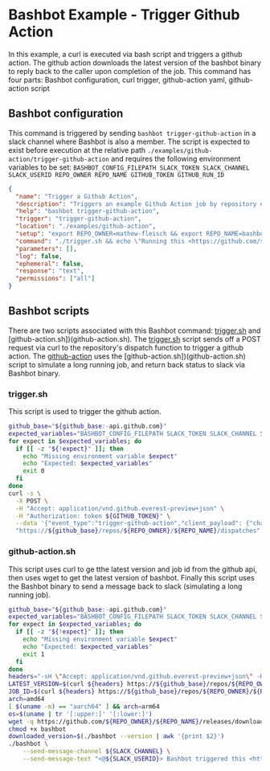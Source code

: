 # Bashbot Example - Trigger Github Action

In this example, a curl is executed via bash script and triggers a github action. The github action downloads the latest version of the bashbot binary to reply back to the caller upon completion of the job. This command has four parts: Bashbot configuration, curl trigger, github-action yaml, github-action script

## Bashbot configuration

This command is triggered by sending `bashbot trigger-github-action` in a slack channel where Bashbot is also a member. The script is expected to exist before execution at the relative path `./examples/github-action/trigger-github-action` and requires the following environment variables to be set: `BASHBOT_CONFIG_FILEPATH SLACK_TOKEN SLACK_CHANNEL SLACK_USERID REPO_OWNER REPO_NAME GITHUB_TOKEN GITHUB_RUN_ID`
```json
{
  "name": "Trigger a Github Action",
  "description": "Triggers an example Github Action job by repository dispatch",
  "help": "bashbot trigger-github-action",
  "trigger": "trigger-github-action",
  "location": "./examples/github-action",
  "setup": "export REPO_OWNER=mathew-fleisch && export REPO_NAME=bashbot && export SLACK_CHANNEL=${TRIGGERED_CHANNEL_ID} && export SLACK_USERID=${TRIGGERED_USER_ID}",
  "command": "./trigger.sh && echo \"Running this <https://github.com/${REPO_OWNER}/${REPO_NAME}/blob/main/.github/workflows/example-bashbot-github-action.yaml|example github action>\"",
  "parameters": [],
  "log": false,
  "ephemeral": false,
  "response": "text",
  "permissions": ["all"]
}
```

## Bashbot scripts

There are two scripts associated with this Bashbot command: [trigger.sh](trigger.sh) and [github-action.sh])(github-action.sh). The [trigger.sh](trigger.sh) script sends off a POST request via curl to the repository's dispatch function to trigger a github action. The [github-action](../.github/workflows/example-bashbot-github-action.yaml) uses the [github-action.sh])(github-action.sh) script to simulate a long running job, and return back status to slack via Bashbot binary.

### trigger.sh

This script is used to trigger the github action.

```bash
github_base="${github_base:-api.github.com}"
expected_variables="BASHBOT_CONFIG_FILEPATH SLACK_TOKEN SLACK_CHANNEL SLACK_USERID REPO_OWNER REPO_NAME GITHUB_TOKEN"
for expect in $expected_variables; do
  if [[ -z "${!expect}" ]]; then
    echo "Missing environment variable $expect"
    echo "Expected: $expected_variables"
    exit 0
  fi
done
curl -s \
  -X POST \
  -H "Accept: application/vnd.github.everest-preview+json" \
  -H "Authorization: token ${GITHUB_TOKEN}" \
  --data '{"event_type":"trigger-github-action","client_payload": {"channel":"'${SLACK_CHANNEL}'", "user_id": "'${SLACK_USERID}'"}}' \
  "https://${github_base}/repos/${REPO_OWNER}/${REPO_NAME}/dispatches"

```


### github-action.sh

This script uses curl to ge tthe latest version and job id from the github api, then uses wget to get the latest version of bashbot. Finally this script uses the Bashbot binary to send a message back to slack (simulating a long running job).

```bash
github_base="${github_base:-api.github.com}"
expected_variables="BASHBOT_CONFIG_FILEPATH SLACK_TOKEN SLACK_CHANNEL SLACK_USERID REPO_OWNER REPO_NAME GITHUB_TOKEN GITHUB_RUN_ID"
for expect in $expected_variables; do
  if [[ -z "${!expect}" ]]; then
    echo "Missing environment variable $expect"
    echo "Expected: $expected_variables"
    exit 1
  fi
done
headers="-sH \"Accept: application/vnd.github.everest-preview+json\" -H \"Authorization: token ${GITHUB_TOKEN}\""
LATEST_VERSION=$(curl ${headers} https://${github_base}/repos/${REPO_OWNER}/${REPO_NAME}/releases/latest | grep tag_name | cut -d '"' -f 4)
JOB_ID=$(curl ${headers} https://${github_base}/repos/${REPO_OWNER}/${REPO_NAME}/actions/runs/${GITHUB_RUN_ID}/jobs | jq -r '.jobs[].id')
arch=amd64
[ $(uname -m) == "aarch64" ] && arch=arm64
os=$(uname | tr '[:upper:]' '[:lower:]')
wget -q https://github.com/${REPO_OWNER}/${REPO_NAME}/releases/download/${LATEST_VERSION}/bashbot-${os}-${arch} -O bashbot
chmod +x bashbot
downloaded_version=$(./bashbot --version | awk '{print $2}')
./bashbot \
    --send-message-channel ${SLACK_CHANNEL} \
    --send-message-text "<@${SLACK_USERID}> Bashbot triggered this <https://github.com/${REPO_OWNER}/${REPO_NAME}/blob/main/.github/workflows/example-bashbot-github-action.yaml|example github action> and used the bashbot binary (<https://github.com/${REPO_OWNER}/${REPO_NAME}/releases/tag/${downloaded_version}|${downloaded_version}>) within the github action, to <https://github.com/${REPO_OWNER}/${REPO_NAME}/runs/${JOB_ID}?check_suite_focus=true|simulate a long running job> in order to send success/failure back to slack."
```